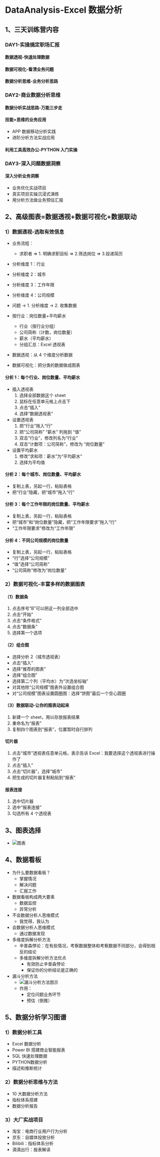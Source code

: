 # DataAnalysis-Excel 数据分析

## 1、三天训练营内容

### DAY1-实操搞定职场汇报

#### 数据透视-快速处理数据

#### 数据可视化-看清业务问题

#### 数据分析思维-业务分析思路

### DAY2-商业数据分析思维

#### 数据分析实战思路-万能三步走

#### 技能+思维的业务应用

- APP 数据移动分析实践
- 进阶分析方法实战应用

#### 利用工具高效办公-PYTHON 入门实操

### DAY3-深入问题数据洞察

#### 深入分析业务洞察

- 业务优化实战项目
- 真实项目实操沉浸式演练
- 用分析方法做业务预估汇报

## 2、高级图表=数据透视+数据可视化+数据联动

### 1）数据透视-选取有效信息

- 业务流程：
  - 求职者 => 1. 明确求职目标 => 2.筛选岗位 => 3.投递简历

- 分析维度 1：行业
- 分析维度 2：城市
- 分析维度 3：工作年限
- 分析维度 4：公司规模

- 问题 -> 1. 分析维度 -> 2. 收集数据
- 按行业：岗位数量+平均薪水
  - 行业（按行业分组）
  - 公司简称（计数，岗位数量）
  - 薪水（平均薪水）
  - 分组汇总：Excel 透视表
- 数据透视：从 4 个维度分析数据
- 数据可视化：把分类的数据做成图表

#### 分析 1：每个行业、岗位数量、平均薪水

- 插入透视表
  1. 选择全部数据这个 sheet
  2. 鼠标在任意单元格上点击下
  3. 点击“插入”
  4. 选择“数据透视表”
- 设置透视表
  1. 把“行业”拖入“行”
  2. 把“公司简称” “薪水” 列拖到 “值”
  3. 双击“行业”，修改列名为“行业”
  4. 双击“计数项：公司简称”，修改为 “岗位数量”
- 设置平均薪水
  1. 修改“求和项：薪水”为“平均薪水”
  2. 选择为平均值

#### 分析 2：每个城市、岗位数量、平均薪水

- 复制上表，另起一行，粘贴表格
- 把“行业”隐藏，把“城市”拖入“行”

#### 分析 3：每个工作年限的岗位数量、平均薪水

- 复制上表，另起一行，粘贴表格
- 把“城市”和“岗位数量”隐藏，把“工作年限要求”拖入“行”
- “工作年限要求”修改为“工作年限”

#### 分析 4：不同公司规模的岗位数量

- 复制上表，另起一行，粘贴表格
- “行”选择“公司规模”
- “值”选择“公司简称”
- “公司简称”修改为“岗位数量”

### 2）数据可视化-丰富多样的数据图表

#### （1）数据条

1. 点击序号“B”可以把这一列全部选中
2. 点击“开始”
3. 点击“条件格式”
4. 点击“数据条”
5. 选择第一个选项

#### （2）组合图

- 选择分析 2（城市透视表）
- 点击“插入”
- 选择“推荐的图表”
- 选择“组合图”
- 选择第二个列（平均水）为“次选坐标轴”
- 对其他除“公司规模”图表外设置组合图
- 对“公司规模”图表设置圆圈图：选择“饼图”最后一个空心圆圈

#### （3）数据联动-让你的图表动起来

1. 新建一个 sheet，用以存放报表结果
2. 重命名为“报表”
3. 复制四个图表到“报表”，位置暂时自行排列

#### 切片器

1. 点击“城市”透视表任意单元格，表示告诉 Excel：我要选择这个透视表进行操作了
2. 点击“插入”
3. 点击“切片器”，选择“城市”
4. 把生成的切片器复制粘贴到“报表”

#### 报表连接

1. 选中切片器
2. 选中“报表连接”
3. 勾选所有 4 个透视表

## 3、图表选择

- ![图表](./file/images/chat.jpg)

## 4、数据看板

- 为什么要数据看板？
  - 掌握情况
  - 解决问题
  - 汇报工作
- 数据看板构成两大要素
  - 数据监控
  - 异常分析
- 不会数据分析人思维模式
  - 我觉得，我认为
- 会数据分析人思维模式
  - 通过数据发现
- 多维度拆解分析方法
  - 辛普森悖论：在有些情况，考察数据整体和考察数据不同部分，会得到相反的结论
  - 多维度拆解分析方法优点
    - 有效防止辛普森悖论
    - 保证你的分析结论是正确的
- 漏斗分析方法
  - ![漏斗分析方法图示](./file/images/漏斗分析方法.jpg)
  - 作用：
    - 定位问题业务环节
    - 预估（倒推）

## 5、数据分析学习图谱

### 1）数据分析工具

- Excel 数据分析
- Power BI 搭建商业智能报表
- SQL 快速处理数据
- PYTHON数据分析
- 描述和推断统计

### 2）数据分析思维与方法

- 10 大数据分析方法
- 指标体系搭建
- 数据分析报告

### 3）大厂实战项目

- 淘宝：电商行业用户行为分析
- 京东：自媒体投放分析
- Bilibili：指标体系分析
- 滴滴出行：报表解读